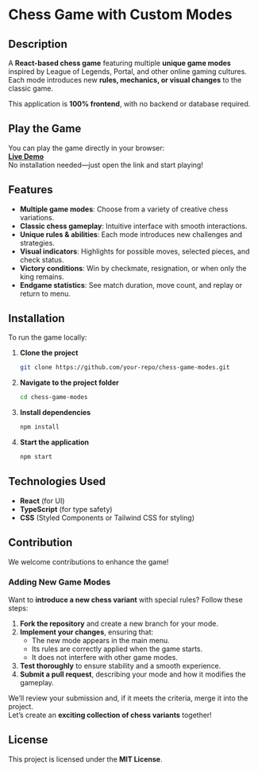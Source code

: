 # Chess Game with Custom Modes

## Description  
A **React-based chess game** featuring multiple **unique game modes** inspired by League of Legends, Portal, and other online gaming cultures. Each mode introduces new **rules, mechanics, or visual changes** to the classic game.  

This application is **100% frontend**, with no backend or database required.  

## Play the Game  
You can play the game directly in your browser:  
[**Live Demo**](https://gorgeous-douhua-ed940e.netlify.app)  
No installation needed—just open the link and start playing!  

## Features  
- **Multiple game modes**: Choose from a variety of creative chess variations.  
- **Classic chess gameplay**: Intuitive interface with smooth interactions.  
- **Unique rules & abilities**: Each mode introduces new challenges and strategies.  
- **Visual indicators**: Highlights for possible moves, selected pieces, and check status.  
- **Victory conditions**: Win by checkmate, resignation, or when only the king remains.  
- **Endgame statistics**: See match duration, move count, and replay or return to menu.  

## Installation  
To run the game locally:  

1. **Clone the project**  
   ```sh
   git clone https://github.com/your-repo/chess-game-modes.git
   ```  
2. **Navigate to the project folder**  
   ```sh
   cd chess-game-modes
   ```  
3. **Install dependencies**  
   ```sh
   npm install
   ```  
4. **Start the application**  
   ```sh
   npm start
   ```  

## Technologies Used  
- **React** (for UI)  
- **TypeScript** (for type safety)  
- **CSS** (Styled Components or Tailwind CSS for styling)  

## Contribution  
We welcome contributions to enhance the game!  

### Adding New Game Modes  
Want to **introduce a new chess variant** with special rules? Follow these steps:  

1. **Fork the repository** and create a new branch for your mode.  
2. **Implement your changes**, ensuring that:  
   - The new mode appears in the main menu.  
   - Its rules are correctly applied when the game starts.  
   - It does not interfere with other game modes.  
3. **Test thoroughly** to ensure stability and a smooth experience.  
4. **Submit a pull request**, describing your mode and how it modifies the gameplay.  

We’ll review your submission and, if it meets the criteria, merge it into the project.  
Let’s create an **exciting collection of chess variants** together!  

## License  
This project is licensed under the **MIT License**.  

